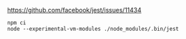 https://github.com/facebook/jest/issues/11434

```
npm ci
node --experimental-vm-modules ./node_modules/.bin/jest
```
